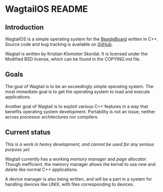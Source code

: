 WagtailOS README
================

Introduction
------------

WagtailOS is a simple operating system for the [BeagleBoard](http://www.beagleboard.org) written in C++. Source code and bug tracking is available on [GitHub](http://github.com/skordal/wagtail).

Wagtail is written by Kristian Klomsten Skordal. It is licensed under the Modified BSD license, which can be found in the COPYING.md file.

Goals
-----

The goal of Wagtail is to be an exceedingly simple operating system. The most immediate goal is to get the operating system to load and execute applications.

Another goal of Wagtail is to exploit various C++ features in a way that benefits operating system development. Portability is not an issue, neither across processor architectures nor compilers.

Current status
--------------

*This is a work in heavy development, and cannot be used for any serious purpose yet.*

Wagtail currently has a working *memory manager* and *page allocator*. Though inefficient, the memory manager allows the kernel to use _new_ and _delete_ like normal C++ applications.

A device manager is also being written, and will be a part in a system for handling devices like UNIX, with files corresponding to devices.

